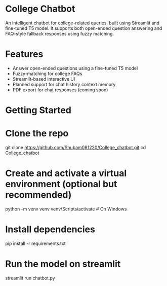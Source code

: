 # College Chatbot

An intelligent chatbot for college-related queries, built using Streamlit and fine-tuned T5 model. It supports both open-ended question answering and FAQ-style fallback responses using fuzzy matching.

# Features

-  Answer open-ended questions using a fine-tuned T5 model
-  Fuzzy-matching for college FAQs
-  Streamlit-based interactive UI
-  Planned support for chat history context memory
-  PDF export for chat responses (coming soon)


# Getting Started

# Clone the repo
git clone https://github.com/Shubam081220/College_chatbot.git
cd College_chatbot

# Create and activate a virtual environment (optional but recommended)
python -m venv venv
venv\Scripts\activate   # On Windows

# Install dependencies
pip install -r requirements.txt

# Run the model on streamlit
streamlit run chatbot.py
